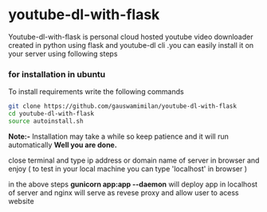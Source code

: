 # youtube-dl-with-flask

Youtube-dl-with-flask is personal cloud hosted youtube video downloader created in python using flask and youtube-dl cli .you can easily install it on your server using following steps

### for installation in ubuntu
To install requirements write the following commands
```sh
git clone https://github.com/gauswamimilan/youtube-dl-with-flask
cd youtube-dl-with-flask
source autoinstall.sh
```
**Note:-** Installation may take a while so keep patience and it will run automatically
**Well you are done.**

close terminal and type ip address or domain name of server in browser and enjoy ( to test in your local machine you can type 'localhost' in browser )

in the above steps **gunicorn app:app --daemon** will deploy app in localhost of server and nginx will serve as revese proxy and allow user to acess website

